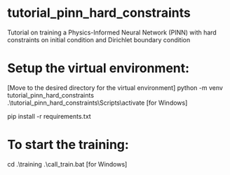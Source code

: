 # tutorial_pinn_hard_constraints
Tutorial on training a Physics-Informed Neural Network (PINN) with hard constraints on initial condition and Dirichlet boundary condition

# Setup the virtual environment:
[Move to the desired directory for the virtual environment]
python -m venv tutorial_pinn_hard_constraints
.\tutorial_pinn_hard_constraints\Scripts\activate  [for Windows]

pip install -r requirements.txt

# To start the training:
cd .\training
.\call_train.bat  [for Windows]